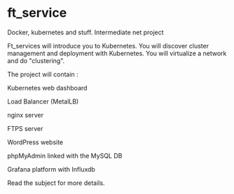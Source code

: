 # ft_service
Docker, kubernetes and stuff. Intermediate net project

Ft_services will introduce you to Kubernetes. You will discover cluster management and deployment with Kubernetes. You will virtualize a network and do "clustering".


The project will contain :

Kubernetes web dashboard

Load Balancer (MetalLB)

nginx server

FTPS server

WordPress website

phpMyAdmin linked with the MySQL DB

Grafana platform with Influxdb



Read the subject for more details.
